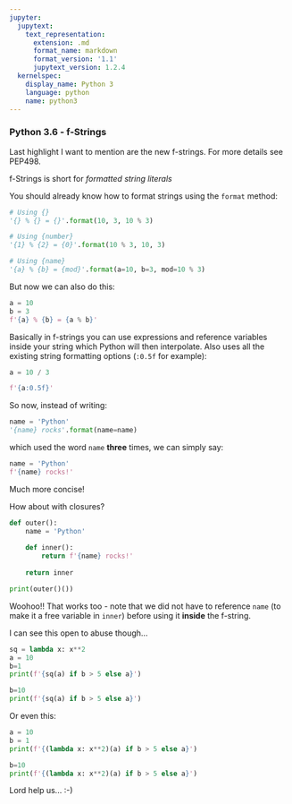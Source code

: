 ```yaml
---
jupyter:
  jupytext:
    text_representation:
      extension: .md
      format_name: markdown
      format_version: '1.1'
      jupytext_version: 1.2.4
  kernelspec:
    display_name: Python 3
    language: python
    name: python3
---
```


### Python 3.6 - f-Strings


Last highlight I want to mention are the new f-strings. For more details see PEP498.

f-Strings is short for *formatted string literals*


You should already know how to format strings using the `format` method:

```python
# Using {}
'{} % {} = {}'.format(10, 3, 10 % 3)
```

```python
# Using {number}
'{1} % {2} = {0}'.format(10 % 3, 10, 3)
```

```python
# Using {name}
'{a} % {b} = {mod}'.format(a=10, b=3, mod=10 % 3)
```

But now we can also do this:

```python
a = 10
b = 3
f'{a} % {b} = {a % b}'
```

Basically in f-strings you can use expressions and reference variables inside your string which Python will then interpolate. Also uses all the existing string formatting options (`:0.5f` for example):

```python
a = 10 / 3

f'{a:0.5f}'
```

So now, instead of writing:

```python
name = 'Python'
'{name} rocks'.format(name=name)
```

which used the word `name` **three** times, we can simply say:

```python
name = 'Python'
f'{name} rocks!'
```

Much more concise!


How about with closures?

```python
def outer():
    name = 'Python'
    
    def inner():
        return f'{name} rocks!'
    
    return inner
```

```python
print(outer()())
```

Woohoo!! That works too - note that we did not have to reference `name` (to make it a free variable in `inner`) before using it **inside** the f-string.


I can see this open to abuse though...

```python
sq = lambda x: x**2
a = 10
b=1
print(f'{sq(a) if b > 5 else a}')

b=10
print(f'{sq(a) if b > 5 else a}')
```

Or even this:

```python
a = 10
b = 1
print(f'{(lambda x: x**2)(a) if b > 5 else a}')

b=10
print(f'{(lambda x: x**2)(a) if b > 5 else a}')
```

Lord help us... :-)
